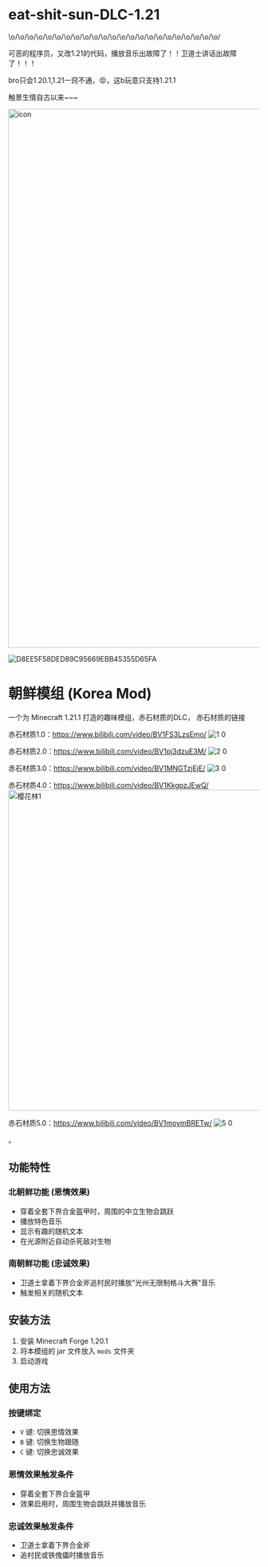 # eat-shit-sun-DLC-1.21
\o/\o/\o/\o/\o/\o/\o/\o/\o/\o/\o/\o/\o/\o/\o/\o/\o/\o/\o/\o/\o/\o/\o/

可恶的程序员，又改1.21的代码，播放音乐出故障了！！卫道士讲话出故障了！！！

bro只会1.20.1,1.21一窍不通，😡，这b玩意只支持1.21.1

触景生情自古以来~~~

<img width="1920" height="1080" alt="icon" src="https://github.com/user-attachments/assets/1cfa0cb8-9240-4dae-a1fb-5024414fe245" />

![D8EE5F58DED89C95669EBB45355D65FA](https://github.com/user-attachments/assets/f65616eb-ab21-4c31-8fd0-cda2c0f16e9d)

# 朝鲜模组 (Korea Mod)

一个为 Minecraft 1.21.1 打造的趣味模组，赤石材质的DLC，
赤石材质的链接

赤石材质1.0：https://www.bilibili.com/video/BV1FS3LzsEmo/
![1 0](https://github.com/user-attachments/assets/860f9358-4bef-42ab-9d96-df65b2234fb1)

赤石材质2.0：https://www.bilibili.com/video/BV1pj3dzuE3M/
![2 0](https://github.com/user-attachments/assets/2892cae2-b626-4f2f-90d3-2bb5431f047c)

赤石材质3.0：https://www.bilibili.com/video/BV1MNGTzjEjE/
![3 0](https://github.com/user-attachments/assets/47be9342-f233-454e-83a4-70c8a5813b51)

赤石材质4.0：https://www.bilibili.com/video/BV1KkgpzJEwQ/
<img width="1024" height="643" alt="樱花林1" src="https://github.com/user-attachments/assets/f7818519-e4eb-4b65-8eab-97ae8a179c1d" />

赤石材质5.0：https://www.bilibili.com/video/BV1moymBRETw/
![5 0](https://github.com/user-attachments/assets/52e50907-6dce-448f-b0fb-c309fa2b6c55)

。

## 功能特性

### 北朝鲜功能 (恩情效果)
- 穿着全套下界合金盔甲时，周围的中立生物会跳跃
- 播放特色音乐
- 显示有趣的随机文本
- 在光源附近自动杀死敌对生物

### 南朝鲜功能 (忠诚效果)
- 卫道士拿着下界合金斧追村民时播放"光州无限制格斗大赛"音乐
- 触发相关的随机文本

## 安装方法

1. 安装 Minecraft Forge 1.20.1
2. 将本模组的 jar 文件放入 `mods` 文件夹
3. 启动游戏

## 使用方法

### 按键绑定
- `V` 键: 切换恩情效果
- `B` 键: 切换生物跟随
- `C` 键: 切换忠诚效果

### 恩情效果触发条件
- 穿着全套下界合金盔甲
- 效果启用时，周围生物会跳跃并播放音乐

### 忠诚效果触发条件
- 卫道士拿着下界合金斧
- 追村民或铁傀儡时播放音乐


